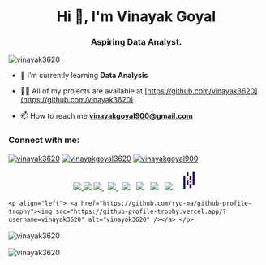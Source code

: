 <h1 align="center">Hi 👋, I'm Vinayak Goyal</h1>
<h3 align="center">Aspiring Data Analyst.</h3>

<p align="left"> <a href="https://github.com/ryo-ma/github-profile-trophy"><img src="https://github-profile-trophy.vercel.app/?username=vinayak3620" alt="vinayak3620" /></a> </p>

- 🌱 I’m currently learning **Data Analysis**

- 👨‍💻 All of my projects are available at [https://github.com/vinayak3620](https://github.com/vinayak3620)

- 📫 How to reach me **vinayakgoyal900@gmail.com**

<h3 align="left">Connect with me:</h3>
<p align="left">
<a href="https://linkedin.com/in/vinayak3620" target="blank"><img align="center" src="https://raw.githubusercontent.com/rahuldkjain/github-profile-readme-generator/master/src/images/icons/Social/linked-in-alt.svg" alt="vinayak3620" height="30" width="40" /></a>
<a href="https://kaggle.com/vinayakgoyal3620" target="blank"><img align="center" src="https://raw.githubusercontent.com/rahuldkjain/github-profile-readme-generator/master/src/images/icons/Social/kaggle.svg" alt="vinayakgoyal3620" height="30" width="40" /></a>
<a href="https://www.hackerrank.com/vinayakgoyal900" target="blank"><img align="center" src="https://raw.githubusercontent.com/rahuldkjain/github-profile-readme-generator/master/src/images/icons/Social/hackerrank.svg" alt="vinayakgoyal900" height="30" width="40" /></a>
</p>

<p align="center">  
    <a href="https://www.python.org" target="_blank"> <img src="https://img.icons8.com/color/48/000000/python.png"/> </a> 
    <a href="https://www.tableau.com/" target="_blank"> <img src="https://img.icons8.com/color/48/000000/tableau-software.png"/></a> 
    <a style="padding-right:8px;" href="https://www.mysql.com/" target="_blank"> <img src="https://img.icons8.com/fluent/50/000000/mysql-logo.png"/> </a>
    <a style="padding-right:8px;" href="https://www.microsoft.com/en-in/microsoft-365/excel" target="_blank"><img src="https://img.icons8.com/fluency/48/000000/microsoft-excel-2019.png"/> </a>
    <a style="padding-right:8px;" href="https://www.microsoft.com/en-us/microsoft-365/powerpoint" target="_blank"> <img src="https://img.icons8.com/color/48/000000/microsoft-powerpoint-2019--v1.png"/></a>
    <a style="padding-right:8px;" href="https://www.microsoft.com/en-us/microsoft-365/word" target="_blank"> <img src="https://img.icons8.com/ios-filled/50/000000/ms-word.png"/></a>
    <a style="padding-right:8px;" href="https://www.google.com/sheets/about/" target="_blank"> <img src="https://img.icons8.com/color/48/000000/google-sheets.png"/></a>
    <a style="padding-right:8px;" href="https://www.microsoft.com/en-in/sql-server/sql-server-downloads" target="_blank"> <img src="https://img.icons8.com/color/48/000000/microsoft-sql-server.png"/></a>
    <a href="https://pandas.pydata.org/" target="_blank" rel="noreferrer"> <img src="https://raw.githubusercontent.com/devicons/devicon/2ae2a900d2f041da66e950e4d48052658d850630/icons/pandas/pandas-original.svg" alt="pandas" width="40" height="40"/> </a> 
    
    <p align="left"> <a href="https://github.com/ryo-ma/github-profile-trophy"><img src="https://github-profile-trophy.vercel.app/?username=vinayak3620" alt="vinayak3620" /></a> </p>

<p><img align="center" src="https://github-readme-stats.vercel.app/api/top-langs?username=vinayak3620&show_icons=true&locale=en&layout=compact" alt="vinayak3620" /></p>

<p><img align="center" src="https://github-readme-streak-stats.herokuapp.com/?user=vinayak3620&" alt="vinayak3620" /></p>

